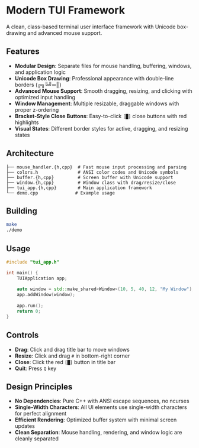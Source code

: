 # Modern TUI Framework

A clean, class-based terminal user interface framework with Unicode box-drawing and advanced mouse support.

## Features

- **Modular Design**: Separate files for mouse handling, buffering, windows, and application logic
- **Unicode Box Drawing**: Professional appearance with double-line borders (╔╗╚╝═║)
- **Advanced Mouse Support**: Smooth dragging, resizing, and clicking with optimized input handling
- **Window Management**: Multiple resizable, draggable windows with proper z-ordering
- **Bracket-Style Close Buttons**: Easy-to-click `[█]` close buttons with red highlights
- **Visual States**: Different border styles for active, dragging, and resizing states

## Architecture

```
├── mouse_handler.{h,cpp}  # Fast mouse input processing and parsing
├── colors.h               # ANSI color codes and Unicode symbols
├── buffer.{h,cpp}         # Screen buffer with Unicode support
├── window.{h,cpp}         # Window class with drag/resize/close
├── tui_app.{h,cpp}        # Main application framework
└── demo.cpp              # Example usage
```

## Building

```bash
make
./demo
```

## Usage

```cpp
#include "tui_app.h"

int main() {
    TUIApplication app;
    
    auto window = std::make_shared<Window>(10, 5, 40, 12, "My Window");
    app.addWindow(window);
    
    app.run();
    return 0;
}
```

## Controls

- **Drag**: Click and drag title bar to move windows
- **Resize**: Click and drag `#` in bottom-right corner
- **Close**: Click the red `[█]` button in title bar
- **Quit**: Press `Q` key

## Design Principles

- **No Dependencies**: Pure C++ with ANSI escape sequences, no ncurses
- **Single-Width Characters**: All UI elements use single-width characters for perfect alignment
- **Efficient Rendering**: Optimized buffer system with minimal screen updates
- **Clean Separation**: Mouse handling, rendering, and window logic are cleanly separated